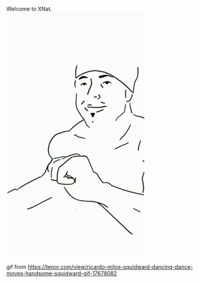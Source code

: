 Welcome to XNat.  
![image](https://github.com/yiming-47/2020-NYMU-XNAT-QAQ/blob/main/tenor.gif)

gif from https://tenor.com/view/ricardo-milos-squidward-dancing-dance-moves-handsome-squidward-gif-17678082
